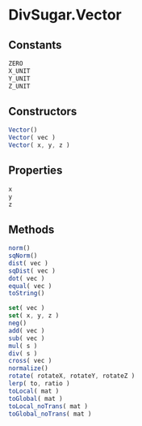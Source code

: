 DivSugar.Vector
===============

Constants
---------

```javascript
ZERO
X_UNIT
Y_UNIT
Z_UNIT
```

Constructors
------------

```javascript
Vector()
Vector( vec )
Vector( x, y, z )
```

Properties
----------

```javascript
x
y
z
```

Methods
-------

```javascript
norm()
sqNorm()
dist( vec )
sqDist( vec )
dot( vec )
equal( vec )
toString()
```

```javascript
set( vec )
set( x, y, z )
neg()
add( vec )
sub( vec )
mul( s )
div( s )
cross( vec )
normalize()
rotate( rotateX, rotateY, rotateZ )
lerp( to, ratio )
toLocal( mat )
toGlobal( mat )
toLocal_noTrans( mat )
toGlobal_noTrans( mat )
```
